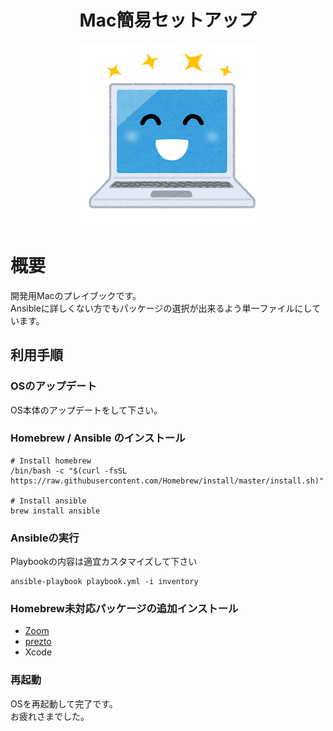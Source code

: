 <h1 align="center">Mac簡易セットアップ</h1>
<p align="center"><img src="./docs/pc.png" alt="Systems"></p>

# 概要
開発用Macのプレイブックです。  
Ansibleに詳しくない方でもパッケージの選択が出来るよう単一ファイルにしています。

## 利用手順
### OSのアップデート
OS本体のアップデートをして下さい。

### Homebrew / Ansible のインストール
```.shell script
# Install homebrew
/bin/bash -c "$(curl -fsSL https://raw.githubusercontent.com/Homebrew/install/master/install.sh)"

# Install ansible
brew install ansible
``` 

### Ansibleの実行
Playbookの内容は適宜カスタマイズして下さい
```.shell script
ansible-playbook playbook.yml -i inventory
``` 

### Homebrew未対応パッケージの追加インストール
- [Zoom](https://zoom.us/)
- [prezto](https://github.com/sorin-ionescu/prezto)
- Xcode

### 再起動
OSを再起動して完了です。  
お疲れさまでした。
